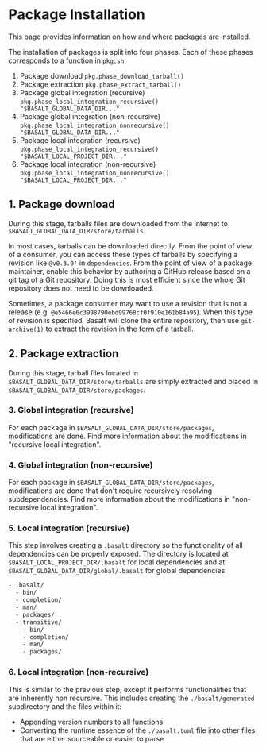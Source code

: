 # Package Installation

This page provides information on how and where packages are installed.

The installation of packages is split into four phases. Each of these phases corresponds to a function in `pkg.sh`

1. Package download `pkg.phase_download_tarball()`
2. Package extraction `pkg.phase_extract_tarball()`
3. Package global integration (recursive) `pkg.phase_local_integration_recursive() "$BASALT_GLOBAL_DATA_DIR..."`
4. Package global integration (non-recursive) `pkg.phase_local_integration_nonrecursive() "$BASALT_GLOBAL_DATA_DIR..."`
5. Package local integration (recursive) `pkg.phase_local_integration_recursive() "$BASALT_LOCAL_PROJECT_DIR..."`
6. Package local integration (non-recursive) `pkg.phase_local_integration_nonrecursive() "$BASALT_LOCAL_PROJECT_DIR..."`

## 1. Package download

During this stage, tarballs files are downloaded from the internet to `$BASALT_GLOBAL_DATA_DIR/store/tarballs`

In most cases, tarballs can be downloaded directly. From the point of view of a consumer, you can access these types of tarballs by specifying a revision like `@v0.3.0'` in `dependencies`. From the point of view of a package maintainer, enable this behavior by authoring a GitHub release based on a git tag of a Git repository. Doing this is most efficient since the whole Git repository does not need to be downloaded.

Sometimes, a package consumer may want to use a revision that is not a release (e.g. `@e5466e6c3998790ebd99768cf0f910e161b84a95`). When this type of revision is specified, Basalt will clone the entire repository, then use `git-archive(1)` to extract the revision in the form of a tarball.

## 2. Package extraction

During this stage, tarball files located in `$BASALT_GLOBAL_DATA_DIR/store/tarballs` are simply extracted and placed in `$BASALT_GLOBAL_DATA_DIR/store/packages`.

### 3. Global integration (recursive)

For each package in `$BASALT_GLOBAL_DATA_DIR/store/packages`, modifications are done. Find more information about the modifications in "recursive local integration".

### 4. Global integration (non-recursive)

For each package in `$BASALT_GLOBAL_DATA_DIR/store/packages`, modifications are done that don't require recursively resolving subdependencies. Find more information about the modifications in "non-recursive local integration".

### 5. Local integration (recursive)

This step involves creating a `.basalt` directory so the functionality of all dependencies can be properly exposed. The directory is located at `$BASALT_LOCAL_PROJECT_DIR/.basalt` for local dependencies and at `$BASALT_GLOBAL_DATA_DIR/global/.basalt` for global dependencies

```txt
- .basalt/
  - bin/
  - completion/
  - man/
  - packages/
  - transitive/
    - bin/
    - completion/
    - man/
    - packages/
```

### 6. Local integration (non-recursive)

This is similar to the previous step, except it performs functionalities that are inherently non recursive. This includes creating the `./basalt/generated` subdirectory and the files within it:

- Appending version numbers to all functions
- Converting the runtime essence of the `./basalt.toml` file into other files that are either sourceable or easier to parse
